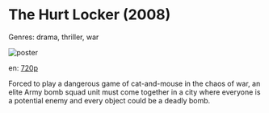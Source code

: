 # The Hurt Locker (2008)

Genres: drama, thriller, war

![poster](http://image.tmdb.org/t/p/w500/uduCNFTuEcbvhvK8rrvNdf3ahzW.jpg)

en:
  [720p](magnet:?xt=urn:btih:C3A2F07A3BB640BF5908988DBDA986C34A09761D&tr=udp://glotorrents.pw:6969/announce&tr=udp://tracker.opentrackr.org:1337/announce&tr=udp://torrent.gresille.org:80/announce&tr=udp://tracker.openbittorrent.com:80&tr=udp://tracker.coppersurfer.tk:6969&tr=udp://tracker.leechers-paradise.org:6969&tr=udp://p4p.arenabg.ch:1337&tr=udp://tracker.internetwarriors.net:1337)
  


Forced to play a dangerous game of cat-and-mouse in the chaos of war, an elite Army bomb squad unit must come together in a city where everyone is a potential enemy and every object could be a deadly bomb.